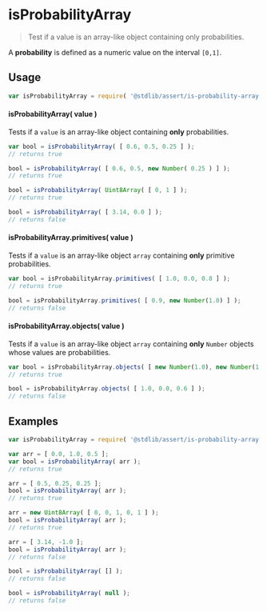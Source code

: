 # isProbabilityArray

> Test if a value is an array-like object containing only probabilities.


<section class="intro">

A __probability__ is defined as a numeric value on the interval `[0,1]`.

</section>

<!-- /.intro -->


<section class="usage">

## Usage

``` javascript
var isProbabilityArray = require( '@stdlib/assert/is-probability-array' );
```

#### isProbabilityArray( value )

Tests if a `value` is an array-like object containing __only__ probabilities.

``` javascript
var bool = isProbabilityArray( [ 0.6, 0.5, 0.25 ] );
// returns true

bool = isProbabilityArray( [ 0.6, 0.5, new Number( 0.25 ) ] );
// returns true

bool = isProbabilityArray( Uint8Array( [ 0, 1 ] );
// returns true

bool = isProbabilityArray( [ 3.14, 0.0 ] );
// returns false
```

#### isProbabilityArray.primitives( value )

Tests if a `value` is an array-like object `array` containing __only__ primitive probabilities.

``` javascript
var bool = isProbabilityArray.primitives( [ 1.0, 0.0, 0.8 ] );
// returns true

bool = isProbabilityArray.primitives( [ 0.9, new Number(1.0) ] );
// returns false
```

#### isProbabilityArray.objects( value )

Tests if a `value` is an array-like object `array` containing __only__ `Number` objects whose values are probabilities.

``` javascript
var bool = isProbabilityArray.objects( [ new Number(1.0), new Number(1.0) ] );
// returns true

bool = isProbabilityArray.objects( [ 1.0, 0.0, 0.6 ] );
// returns false
```

</section>

<!-- /.usage -->


<section class="examples">

## Examples

``` javascript
var isProbabilityArray = require( '@stdlib/assert/is-probability-array' );

var arr = [ 0.0, 1.0, 0.5 ];
var bool = isProbabilityArray( arr );
// returns true

arr = [ 0.5, 0.25, 0.25 ];
bool = isProbabilityArray( arr );
// returns true

arr = new Uint8Array( [ 0, 0, 1, 0, 1 ] );
bool = isProbabilityArray( arr );
// returns true

arr = [ 3.14, -1.0 ];
bool = isProbabilityArray( arr );
// returns false

bool = isProbabilityArray( [] );
// returns false

bool = isProbabilityArray( null );
// returns false
```

</section>

<!-- /.examples -->


<section class="links">

</section>

<!-- /.links -->
